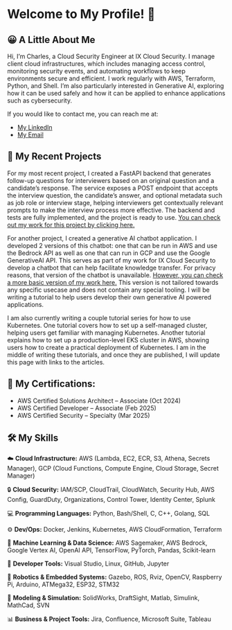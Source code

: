 # Welcome to My Profile! 👋
## 😀 A Little About Me
Hi, I’m Charles, a Cloud Security Engineer at IX Cloud Security. I manage client cloud infrastructures, which includes managing access control, monitoring security events, and automating workflows to keep environments secure and efficient. I work regularly with AWS, Terraform, Python, and Shell. I’m also particularly interested in Generative AI, exploring how it can be used safely and how it can be applied to enhance applications such as cybersecurity.

If you would like to contact me, you can reach me at:
* [My LinkedIn](https://www.linkedin.com/in/charles-yoo/)
* [My Email](mailto:charlieyoo00@gmail.com)

## 🚀 My Recent Projects
For my most recent project, I created a FastAPI backend that generates follow-up questions for interviewers based on an original question and a candidate’s response. The service exposes a POST endpoint that accepts the interview question, the candidate’s answer, and optional metadata such as job role or interview stage, helping interviewers get contextually relevant prompts to make the interview process more effective. The backend and tests are fully implemented, and the project is ready to use. [You can check out my work for this project by clicking here.](https://github.com/cyoo28/genai-interview-followup)

For another project, I created a generative AI chatbot application. I developed 2 versions of this chatbot: one that can be run in AWS and use the Bedrock API as well as one that can run in GCP and use the Google GenerativeAI API. This serves as part of my work for IX Cloud Security to develop a chatbot that can help facilitate knowledge transfer. For privacy reasons, that version of the chatbot is unavailable.  [However, you can check a more basic version of my work here.](https://github.com/cyoo28/genai-demo) This version is not tailored towards any specific usecase and does not contain any special tooling. I will be writing a tutorial to help users develop their own generative AI powered applications.

I am also currently writing a couple tutorial series for how to use Kubernetes. One tutorial covers how to set up a self-managed cluster, helping users get familiar with managing Kubernetes. Another tutorial explains how to set up a production-level EKS cluster in AWS, showing users how to create a practical deployment of Kubernetes. I am in the middle of writing these tutorials, and once they are published, I will update this page with links to the articles.

## 📜 My Certifications:
* AWS Certified Solutions Architect – Associate (Oct 2024)
* AWS Certified Developer – Associate (Feb 2025)
* AWS Certified Security – Specialty (Mar 2025)

## 🛠️ My Skills
☁️ **Cloud Infrastructure:** AWS (Lambda, EC2, ECR, S3, Athena, Secrets Manager), GCP (Cloud Functions, Compute Engine, Cloud Storage, Secret Manager)  

🔒 **Cloud Security:** IAM/SCP, CloudTrail, CloudWatch, Security Hub, AWS Config, GuardDuty, Organizations, Control Tower, Identity Center, Splunk  

💻 **Programming Languages:** Python, Bash/Shell, C, C++, Golang, SQL  

⚙️ **Dev/Ops:** Docker, Jenkins, Kubernetes, AWS CloudFormation, Terraform  

🤖 **Machine Learning & Data Science:** AWS Sagemaker, AWS Bedrock, Google Vertex AI, OpenAI API, TensorFlow, PyTorch, Pandas, Scikit-learn  

🧰 **Developer Tools:** Visual Studio, Linux, GitHub, Jupyter  

🤖 **Robotics & Embedded Systems:** Gazebo, ROS, Rviz, OpenCV, Raspberry Pi, Arduino, ATMega32, ESP32, STM32  

🧱 **Modeling & Simulation:** SolidWorks, DraftSight, Matlab, Simulink, MathCad, SVN  

📊 **Business & Project Tools:** Jira, Confluence, Microsoft Suite, Tableau  
